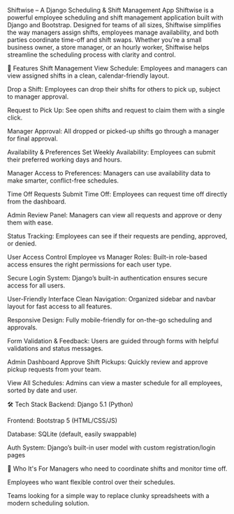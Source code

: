 Shiftwise – A Django Scheduling & Shift Management App
Shiftwise is a powerful employee scheduling and shift management application built with Django and Bootstrap. Designed for teams of all sizes, Shiftwise simplifies the way managers assign shifts, employees manage availability, and both parties coordinate time-off and shift swaps. Whether you're a small business owner, a store manager, or an hourly worker, Shiftwise helps streamline the scheduling process with clarity and control.

🔧 Features
Shift Management
View Schedule: Employees and managers can view assigned shifts in a clean, calendar-friendly layout.

Drop a Shift: Employees can drop their shifts for others to pick up, subject to manager approval.

Request to Pick Up: See open shifts and request to claim them with a single click.

Manager Approval: All dropped or picked-up shifts go through a manager for final approval.

Availability & Preferences
Set Weekly Availability: Employees can submit their preferred working days and hours.

Manager Access to Preferences: Managers can use availability data to make smarter, conflict-free schedules.

Time Off Requests
Submit Time Off: Employees can request time off directly from the dashboard.

Admin Review Panel: Managers can view all requests and approve or deny them with ease.

Status Tracking: Employees can see if their requests are pending, approved, or denied.

User Access Control
Employee vs Manager Roles: Built-in role-based access ensures the right permissions for each user type.

Secure Login System: Django’s built-in authentication ensures secure access for all users.

User-Friendly Interface
Clean Navigation: Organized sidebar and navbar layout for fast access to all features.

Responsive Design: Fully mobile-friendly for on-the-go scheduling and approvals.

Form Validation & Feedback: Users are guided through forms with helpful validations and status messages.

Admin Dashboard
Approve Shift Pickups: Quickly review and approve pickup requests from your team.

View All Schedules: Admins can view a master schedule for all employees, sorted by date and user.

🛠️ Tech Stack
Backend: Django 5.1 (Python)

Frontend: Bootstrap 5 (HTML/CSS/JS)

Database: SQLite (default, easily swappable)

Auth System: Django’s built-in user model with custom registration/login pages

🚀 Who It's For
Managers who need to coordinate shifts and monitor time off.

Employees who want flexible control over their schedules.

Teams looking for a simple way to replace clunky spreadsheets with a modern scheduling solution.


